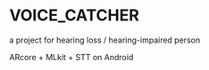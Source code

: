 # VOICE_CATCHER
a project for hearing loss / hearing-impaired person

ARcore + MLkit + STT on Android

